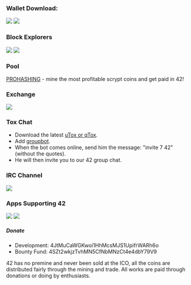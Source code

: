### Wallet Download:
<a href="https://github.com/42-coin/42/releases" target="_blank"><i class="svg-icon github"></i></a>    <a href="https://tr.im/42mega" target="_blank"><img src="http://i.imgur.com/D3TrEXa.png"></a>    <a href="https://tr.im/42dropbox" target="_blank"><img src="http://i.imgur.com/H0u96ap.png"></a>
 
### Block Explorers
<a href="https://chainz.cryptoid.info/42" target="_blank"><img src="http://i.imgur.com/VVJVbXK.png"></a>    <a href="https://prohashing.com/explorer/42" target="_blank"><img src="http://i.imgur.com/TnwfdNu.png"></a>


### Pool
<a href="https://prohashing.com" target="_blank">PROHASHING</a> - mine the most profitable scrypt coins and get paid in 42!


### Exchange
<a href="https://www.cryptopia.co.nz/Exchange?market=42_BTC" target="_blank"><img src="https://www.cryptopia.co.nz/Content/Images/Cryptopia2.png"></a>


### Tox Chat
- Download the latest <a href="https://tox.chat/download.html" target="_blank">uTox or qTox</a>.
- Add <a href="https://toxme.io/u/groupbot" target="_blank">groupbot</a>.
- When the bot comes online, send him the message: "invite 7 42" (without the quotes).
- He will then invite you to our 42 group chat.


### IRC Channel
<a href="https://kiwiirc.com/client/chat.freenode.net/?nick=username&theme=cli##42coin" target="_blank"><img src="http://i.imgur.com/bt5Iebw.png"></a>


### Apps Supporting 42
<a href="https://play.google.com/store/apps/details?id=com.mobnetic.coinguardian" target="_blank"><img src="http://i.imgur.com/8cic5yB.png"></a>    <a href="https://play.google.com/store/apps/details?id=bitcoin.buzz.feeds" target="_blank"><img src="http://i.imgur.com/IWFLulr.png"></a>


##### Donate
- Development: 4JtMuCaWGKwoi1HhMcsMJS1UpifrWARh6o
- Bounty Fund: 4SZt2wkjzTvhMN5CfNbMNzCt4e4dbY79V9


42 has no premine and never been sold at the ICO, all the coins are distributed fairly through the mining and trade. All works are paid through donations or doing by enthusiasts.
